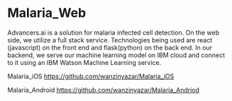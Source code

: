 # Malaria_Web

Advancers.ai is a solution for malaria infected cell detection. On the web side, we utilize a full stack service. Technologies being used are react (javascript) on the front end and flask(python) on the back end. In our backend, we serve our machine learning model on IBM cloud and connect to it using an IBM Watson Machine Learning service. 

Malaria_iOS https://github.com/wanzinyazar/Malaria_iOS

Malaria_Android https://github.com/wanzinyazar/Malaria_Andriod
